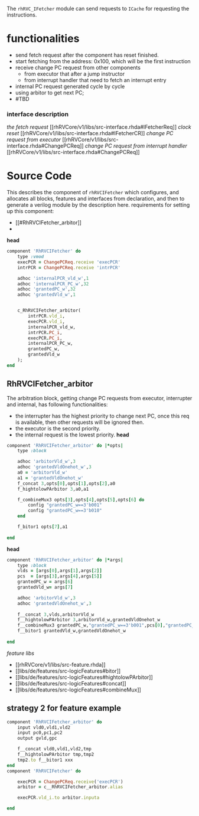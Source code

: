 
The `rhRVC_IFetcher` module can send requests to `ICache` for requesting the instructions. 
# functionalities
- send fetch request after the component has reset finished.
- start fetching from the address: 0x100, which will be the first instruction
- receive change PC request from other components
	- from executor that after a jump instructor
	- from interrupt handler that need to fetch an interrupt entry
- internal PC request generated cycle by cycle
- using arbitor to get next PC;
- #TBD 

### interface description
*the fetch request*
[[rhRVCore/v1/libs/src-interface.rhda#IFetcherReq]]
*clock reset*
[[rhRVCore/v1/libs/src-interface.rhda#IFetcherCR]]
*change PC request from executor*
[[rhRVCore/v1/libs/src-interface.rhda#ChangePCReq]]
*change PC request from interrupt handler*
[[rhRVCore/v1/libs/src-interface.rhda#ChangePCReq]]

# Source Code
This describes the component of `rhRVCIFetcher` which configures, and allocates all blocks, features and interfaces from declaration, and then to generate a verilog module by the description here.
requirements for setting up this component:
- [[#RhRVCIFetcher_arbitor]]
- 
**head**
```ruby
component 'RhRVCIFetcher' do
	type :vmod
	execPCR = ChangePCReq.receive 'execPCR'
	intrPCR = ChangePCReq.receive 'intrPCR'

	adhoc 'internalPCR_vld_w',1
	adhoc 'internalPCR_PC_w',32
	adhoc 'grantedPC_w',32
	adhoc 'grantedVld_w',1


	c_RhRVCIFetcher_arbitor(
		intrPCR.vld_i,
		execPCR.vld_i,
		internalPCR_vld_w,
		intrPCR.PC_i,
		execPCR.PC_i,
		internalPCR_PC_w,
		grantedPC_w,
		grantedVld_w
	);
end
```



## RhRVCIFetcher_arbitor
The arbitration block, getting change PC requests from executor, interrupter and internal, has following functionalities:
- the interrupter has the highest priority to change next PC, once this req is available, then other requests will be ignored then.
- the executor is the second priority.
- the internal request is the lowest priority.
**head**
```ruby
component 'RhRVCIFetcher_arbitor' do |*opts|
	type :block

	adhoc 'arbitorVld_w',3
	adhoc 'grantedVldOnehot_w',3
	a0 = 'arbitorVld_w'
	a1 = 'grantedVldOnehot_w'
	f_concat 3,opts[0],opts[1],opts[2],a0
	f_hightolowPArbitor 3,a0,a1

	f_combineMux3 opts[3],opts[4],opts[5],opts[6] do
		config "grantedPC_w==3'b001"
		config "grantedPC_w==3'b010"
	end

	f_bitor1 opts[7],a1
	
end
```


**head**
```ruby
component 'RhRVCIFetcher_arbitor' do |*args|
	type :block
	vlds = [args[0],args[1],args[2]]
	pcs  = [args[3],args[4],args[5]]
	grantedPC_w = args[6]
	grantedVld_w= args[7]

	adhoc 'arbitorVld_w',3
	adhoc 'grantedVldOnehot_w',3
	
	f__concat 3,vlds,arbitorVld_w
	f__hightolowPArbitor 3,arbitorVld_w,grantedVldOnehot_w
	f__combineMux3 grantedPC_w,"grantedPC_w==3'b001",pcs[0],"grantedPC_w==3'b010",pcs[1],pcs[2]
	f__bitor1 grantedVld_w,grantedVldOnehot_w
	
end
```
*feature libs*
- [[rhRVCore/v1/libs/src-feature.rhda]]
- [[libs/de/features/src-logicFeatures#bitor]]
- [[libs/de/features/src-logicFeatures#hightolowPArbitor]]
- [[libs/de/features/src-logicFeatures#concat]]
- [[libs/de/features/src-logicFeatures#combineMux]]

## strategy 2 for feature example
```ruby
component 'RhRVCIFetcher_arbitor' do
	input vld0,vld1,vld2
	input pc0,pc1,pc2
	output gvld,gpc

	f__concat vld0,vld1,vld2,tmp
	f__hightolowPArbitor tmp,tmp2
	tmp2.to f__bitor1 xxx
end
component 'RhRVCIFetcher' do

	execPCR = ChangePCReq.receive('execPCR')
	arbitor = c__RhRVCIFetcher_arbitor.alias

	execPCR.vld_i.to arbitor.inputa

end
```




